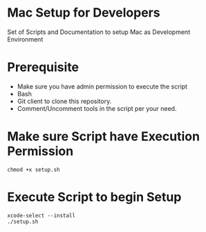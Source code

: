 # **Mac Setup for Developers**
Set of Scripts and Documentation to setup Mac as Development Environment


# **Prerequisite**
- Make sure you have admin permission to execute the script 
- Bash
- Git client to clone this repository. 
- Comment/Uncomment tools in the script per your need.

# **Make sure Script have Execution Permission**
```
chmod +x setup.sh
```

# **Execute Script to begin Setup**
```
xcode-select --install
./setup.sh
```